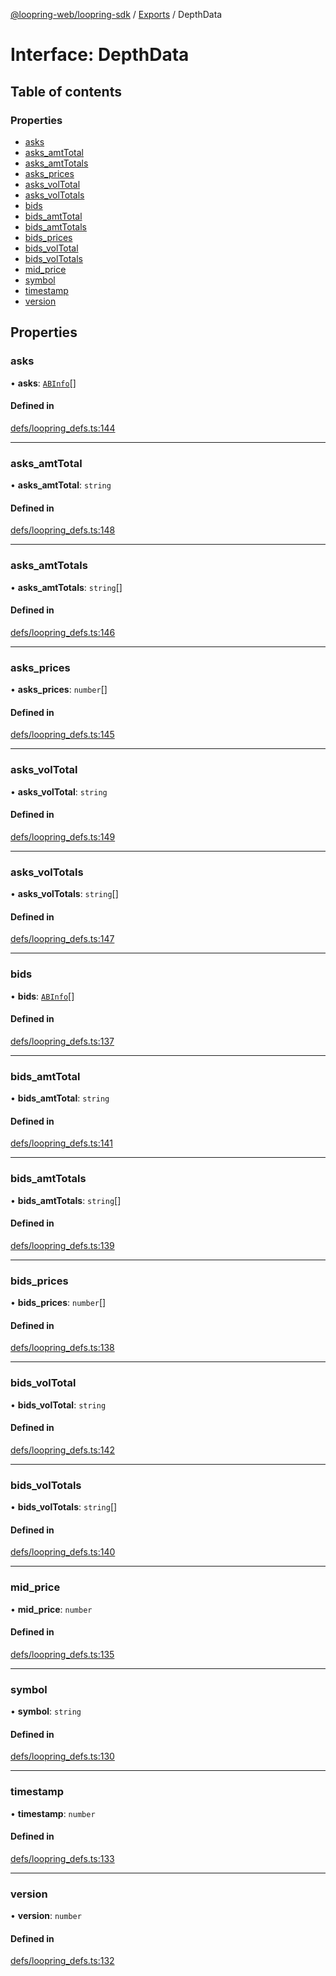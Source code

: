 [@loopring-web/loopring-sdk](../README.md) / [Exports](../modules.md) / DepthData

# Interface: DepthData

## Table of contents

### Properties

- [asks](DepthData.md#asks)
- [asks\_amtTotal](DepthData.md#asks_amttotal)
- [asks\_amtTotals](DepthData.md#asks_amttotals)
- [asks\_prices](DepthData.md#asks_prices)
- [asks\_volTotal](DepthData.md#asks_voltotal)
- [asks\_volTotals](DepthData.md#asks_voltotals)
- [bids](DepthData.md#bids)
- [bids\_amtTotal](DepthData.md#bids_amttotal)
- [bids\_amtTotals](DepthData.md#bids_amttotals)
- [bids\_prices](DepthData.md#bids_prices)
- [bids\_volTotal](DepthData.md#bids_voltotal)
- [bids\_volTotals](DepthData.md#bids_voltotals)
- [mid\_price](DepthData.md#mid_price)
- [symbol](DepthData.md#symbol)
- [timestamp](DepthData.md#timestamp)
- [version](DepthData.md#version)

## Properties

### asks

• **asks**: [`ABInfo`](ABInfo.md)[]

#### Defined in

[defs/loopring_defs.ts:144](https://github.com/Loopring/loopring_sdk/blob/edf273a/src/defs/loopring_defs.ts#L144)

___

### asks\_amtTotal

• **asks\_amtTotal**: `string`

#### Defined in

[defs/loopring_defs.ts:148](https://github.com/Loopring/loopring_sdk/blob/edf273a/src/defs/loopring_defs.ts#L148)

___

### asks\_amtTotals

• **asks\_amtTotals**: `string`[]

#### Defined in

[defs/loopring_defs.ts:146](https://github.com/Loopring/loopring_sdk/blob/edf273a/src/defs/loopring_defs.ts#L146)

___

### asks\_prices

• **asks\_prices**: `number`[]

#### Defined in

[defs/loopring_defs.ts:145](https://github.com/Loopring/loopring_sdk/blob/edf273a/src/defs/loopring_defs.ts#L145)

___

### asks\_volTotal

• **asks\_volTotal**: `string`

#### Defined in

[defs/loopring_defs.ts:149](https://github.com/Loopring/loopring_sdk/blob/edf273a/src/defs/loopring_defs.ts#L149)

___

### asks\_volTotals

• **asks\_volTotals**: `string`[]

#### Defined in

[defs/loopring_defs.ts:147](https://github.com/Loopring/loopring_sdk/blob/edf273a/src/defs/loopring_defs.ts#L147)

___

### bids

• **bids**: [`ABInfo`](ABInfo.md)[]

#### Defined in

[defs/loopring_defs.ts:137](https://github.com/Loopring/loopring_sdk/blob/edf273a/src/defs/loopring_defs.ts#L137)

___

### bids\_amtTotal

• **bids\_amtTotal**: `string`

#### Defined in

[defs/loopring_defs.ts:141](https://github.com/Loopring/loopring_sdk/blob/edf273a/src/defs/loopring_defs.ts#L141)

___

### bids\_amtTotals

• **bids\_amtTotals**: `string`[]

#### Defined in

[defs/loopring_defs.ts:139](https://github.com/Loopring/loopring_sdk/blob/edf273a/src/defs/loopring_defs.ts#L139)

___

### bids\_prices

• **bids\_prices**: `number`[]

#### Defined in

[defs/loopring_defs.ts:138](https://github.com/Loopring/loopring_sdk/blob/edf273a/src/defs/loopring_defs.ts#L138)

___

### bids\_volTotal

• **bids\_volTotal**: `string`

#### Defined in

[defs/loopring_defs.ts:142](https://github.com/Loopring/loopring_sdk/blob/edf273a/src/defs/loopring_defs.ts#L142)

___

### bids\_volTotals

• **bids\_volTotals**: `string`[]

#### Defined in

[defs/loopring_defs.ts:140](https://github.com/Loopring/loopring_sdk/blob/edf273a/src/defs/loopring_defs.ts#L140)

___

### mid\_price

• **mid\_price**: `number`

#### Defined in

[defs/loopring_defs.ts:135](https://github.com/Loopring/loopring_sdk/blob/edf273a/src/defs/loopring_defs.ts#L135)

___

### symbol

• **symbol**: `string`

#### Defined in

[defs/loopring_defs.ts:130](https://github.com/Loopring/loopring_sdk/blob/edf273a/src/defs/loopring_defs.ts#L130)

___

### timestamp

• **timestamp**: `number`

#### Defined in

[defs/loopring_defs.ts:133](https://github.com/Loopring/loopring_sdk/blob/edf273a/src/defs/loopring_defs.ts#L133)

___

### version

• **version**: `number`

#### Defined in

[defs/loopring_defs.ts:132](https://github.com/Loopring/loopring_sdk/blob/edf273a/src/defs/loopring_defs.ts#L132)
